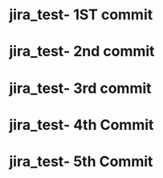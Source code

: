 # jira_test- 1ST commit
# jira_test- 2nd commit
# jira_test- 3rd commit
# jira_test- 4th Commit
# jira_test- 5th Commit
